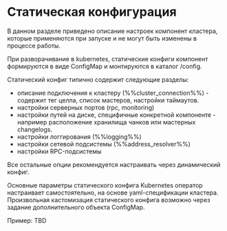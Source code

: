# Статическая конфигурация

В данном разделе приведено описание настроек компонент кластера, которые применяются при запуске и не могут быть изменены в процессе работы.

При разворачивание в kubernetes, статические конфиги компонент формируются в виде ConfigMap и монтируются в каталог /config.

Статический конфиг типично содержит следующие разделы:
 - описание подключения к кластеру (%%cluster_connection%%) - содержит тег целла, список мастеров, настройки таймаутов.
 - настройки серверных портов (rpc, monitoring)
 - настройки путей на диске, специфичные конкретной компоненте - например расположение хранилища чанков или мастерных changelogs.
 - настройки логгирования (%%logging%%)
 - настройки сетевой подсистемы (%%address_resolver%%)
 - настройки RPC-подсистемы 
 
Все остальные опции рекомендуется настраивать через динамический конфиг.

Основные параметры статического конфига Kubernetes оператор настраивает самостоятельно, на основе yaml-спецификации кластера.
Произвольная кастомизация статического конфига возможно через задание дополнительного объекта ConfigMap.

Пример: TBD
 
